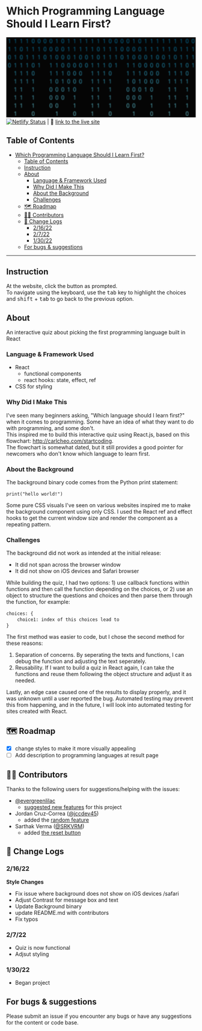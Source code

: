 # Which Programming Language Should I Learn First?
![Header](./readme/whichtolearn-header.png)
[![Netlify Status](https://api.netlify.com/api/v1/badges/bf1f9fda-8204-4725-b66a-012c2d7a0cfa/deploy-status)](https://app.netlify.com/sites/first-programming-language/deploys) | 🔗 [link to the live site](https://first-programming-language.netlify.app/)

## Table of Contents
- [Which Programming Language Should I Learn First?](#which-programming-language-should-i-learn-first)
  - [Table of Contents](#table-of-contents)
  - [Instruction](#instruction)
  - [About](#about)
    - [Language & Framework Used](#language--framework-used)
    - [Why Did I Make This](#why-did-i-make-this)
    - [About the Background](#about-the-background)
    - [Challenges](#challenges)
  - [🗺 Roadmap](#-roadmap)
  - [👷‍♂️ Contributors](#️-contributors)
  - [📃 Change Logs](#-change-logs)
    - [2/16/22](#21622)
    - [2/7/22](#2722)
    - [1/30/22](#13022)
  - [For bugs & suggestions](#for-bugs--suggestions)

<hr />

## Instruction
At the website, click the button as prompted.  
To navigate using the keyboard, use the <kbd>tab</kbd> key to highlight the choices and <kbd>shift</kbd> + <kbd>tab</kbd> to go back to the previous option.

## About
An interactive quiz about picking the first programming language built in React 

### Language & Framework Used
+ React
  + functional components
  + react hooks: state, effect, ref
+ CSS for styling

### Why Did I Make This
I've seen many beginners asking, "Which language should I learn first?" when it comes to programming. Some have an idea of what they want to do with programming, and some don't.  
This inspired me to build this interactive quiz using React.js, based on this flowchart: http://carlcheo.com/startcoding.  
The flowchart is somewhat dated, but it still provides a good pointer for newcomers who don't know which language to learn first.  

### About the Background
The background binary code comes from the Python print statement:  

    print("hello world!")

Some pure CSS visuals I've seen on various websites inspired me to make the background component using only CSS. I used the React ref and effect hooks to get the current window size and render the component as a repeating pattern.

### Challenges
The background did not work as intended at the initial release: 
- It did not span across the browser window
- It did not show on iOS devices and Safari browser
  
While building the quiz, I had two options: 1) use callback functions within functions and then call the function depending on the choices, or 2) use an object to structure the questions and choices and then parse them through the function, for example:

    choices: {
        choice1: index of this choices lead to
    }

The first method was easier to code, but I chose the second method for these reasons:
1. Separation of concerns. By seperating the texts and functions, I can debug the function and adjusting the text seperately.
2. Reusability. If I want to build a quiz in React again, I can take the functions and reuse them following the object structure and adjust it as needed.

Lastly, an edge case caused one of the results to display properly, and it was unknown until a user reported the bug. Automated testing may prevent this from happening, and in the future, I will look into automated testing for sites created with React.

## 🗺 Roadmap
- [x] change styles to make it more visually appealing
- [ ] Add description to programming languages at result page

## 👷‍♂️ Contributors
Thanks to the following users for suggestions/helping with the issues:
+ [@evergreenlilac](https://github.com/evergreenlilac)
  + [suggested new features](https://github.com/yingmo55/which-language-first/issues?q=is%3Aissue+author%3Aevergreenlilac) for this project
+ Jordan Cruz-Correa ([@jccdev45](https://github.com/jccdev45))
  + added the [random feature](https://github.com/yingmo55/which-language-first/issues/6)
+ Sarthak Verma ([@SRKVRM](https://github.com/SRKVRM))
  +  added [the reset button](https://github.com/yingmo55/which-language-first/issues/5)

## 📃 Change Logs
### 2/16/22
**Style Changes**  
+ Fix issue where background does not show on iOS devices /safari
+ Adjust Contrast for message box and text
+ Update Background binary
+ update README.md with contributors
+ Fix typos

### 2/7/22
+ Quiz is now functional
+ Adjsut styling
 
### 1/30/22
+ Began project

## For bugs & suggestions
Please submit an issue if you encounter any bugs or have any suggestions for the content or code base.